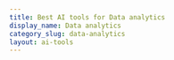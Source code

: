 ```yaml
---
title: Best AI tools for Data analytics
display_name: Data analytics
category_slug: data-analytics
layout: ai-tools
---
```

